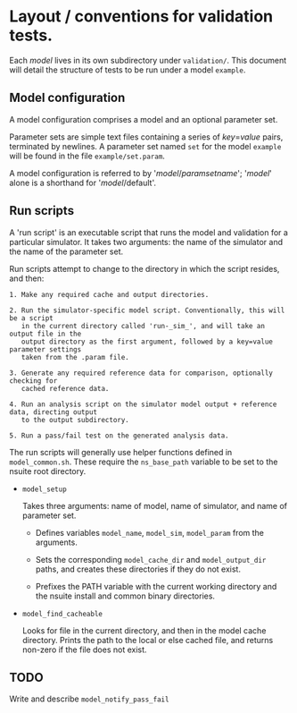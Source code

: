 # Layout / conventions for validation tests.

Each _model_ lives in its own subdirectory under `validation/`.
This document will detail the structure of tests to be run
under a model `example`.

## Model configuration

A model configuration comprises a model and an optional parameter set.

Parameter sets are simple text files containing a series of _key_=_value_
pairs, terminated by newlines. A parameter set named `set` for the model
`example` will be found in the file `example/set.param`.

A model configuration is referred to by '_model_/_paramsetname_'; '_model_'
alone is a shorthand for '_model_/default'.


## Run scripts

A 'run script' is an executable script that runs the model and validation for a particular
simulator. It takes two arguments: the name of the simulator and the name of the parameter
set.

Run scripts attempt to change to the directory in which the script resides, and then:

    1. Make any required cache and output directories.

    2. Run the simulator-specific model script. Conventionally, this will be a script
       in the current directory called 'run-_sim_', and will take an output file in the
       output directory as the first argument, followed by a key=value parameter settings
       taken from the .param file.

    3. Generate any required reference data for comparison, optionally checking for
       cached reference data.

    4. Run an analysis script on the simulator model output + reference data, directing output
       to the output subdirectory.

    5. Run a pass/fail test on the generated analysis data.

The run scripts will generally use helper functions defined in `model_common.sh`.
These require the `ns_base_path` variable to be set to the nsuite root directory.

   * `model_setup`

     Takes three arguments: name of model, name of simulator, and name of parameter set.

     * Defines variables `model_name`, `model_sim`, `model_param` from the arguments.

     * Sets the corresponding `model_cache_dir` and `model_output_dir` paths, and creates
       these directories if they do not exist.

     * Prefixes the PATH variable with the current working directory and the nsuite
       install and common binary directories.

   * `model_find_cacheable`

     Looks for file in the current directory, and then in the model cache directory.
     Prints the path to the local or else cached file, and returns non-zero if the
     file does not exist.

## TODO

Write and describe `model_notify_pass_fail`




